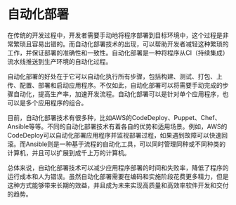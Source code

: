 # 自动化部署

在传统的开发过程中，开发者需要手动地将程序部署到目标环境中，这个过程是非常繁琐且容易出错的。而自动化部署技术的出现，可以帮助开发者减轻这种繁琐的工作，并保证部署的准确性和一致性。自动化部署是一种将程序从CI（持续集成）流水线推送到生产环境的自动化过程。

自动化部署的好处在于它可以自动化执行所有步骤，包括构建、测试、打包、上传、配置、部署和启动应用程序。不仅如此，自动化部署可以将需要手动完成的步骤自动化，提高生产率，加速开发流程。自动化部署可以是针对单个应用程序，也可以是多个应用程序的组合。

目前，自动化部署技术有很多种，比如AWS的CodeDeploy、Puppet、Chef、Ansible等等。不同的自动化部署技术有着各自的优势和适用场景。例如，AWS的CodeDeploy可以自动化部署应用程序并监视部署过程，如果遇到故障可以快速回滚。而Ansible则是一种基于流程的自动化工具，可以同时管理同种或不同种类的计算机，并且可以扩展到成千上万的计算机。

总体来说，自动化部署技术可以减少应用程序部署的时间和失败率，降低了程序的运行成本和人为错误。虽然自动化部署需要在编码和实施阶段花费更多精力，但是这种方式能够带来长期的效益，并且成为未来实现高质量和高效率软件开发和交付的趋势。